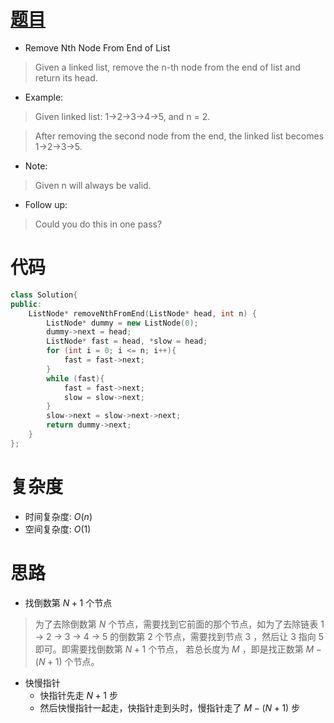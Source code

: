 # [题目](https://leetcode.com/problems/remove-nth-node-from-end-of-list/)

* Remove Nth Node From End of List

> Given a linked list, remove the n-th node from the end of list and return its head.

* Example:

> Given linked list: 1->2->3->4->5, and n = 2.

> After removing the second node from the end, the linked list becomes 1->2->3->5.

* Note:

> Given n will always be valid.

* Follow up:

> Could you do this in one pass?


# 代码

```cpp
class Solution{
public:
    ListNode* removeNthFromEnd(ListNode* head, int n) {
        ListNode* dummy = new ListNode(0);
        dummy->next = head;
        ListNode* fast = head, *slow = head;
        for (int i = 0; i <= n; i++){
            fast = fast->next;
        }
        while (fast){
            fast = fast->next;
            slow = slow->next;
        }
        slow->next = slow->next->next;
        return dummy->next;
    }
};
```

# 复杂度
* 时间复杂度: $O(n)$
* 空间复杂度: $O(1)$

# 思路
* 找倒数第 $N + 1$ 个节点

> 为了去除倒数第 $N$ 个节点，需要找到它前面的那个节点，如为了去除链表 1 -> 2 -> 3 -> 4 -> 5 的倒数第 2 个节点，需要找到节点 3 ，然后让 3 指向 5 即可。即需要找倒数第 $N + 1$ 个节点， 若总长度为 $M$ ，即是找正数第 $M - (N + 1)$ 个节点。

* 快慢指针
	* 快指针先走 $N + 1$ 步
	* 然后快慢指针一起走，快指针走到头时，慢指针走了 $M - (N + 1)$ 步 

